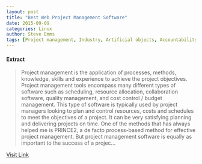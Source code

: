 ```yaml
---
layout: post
title: "Best Web Project Management Software"
date: 2015-09-09
categories: Linux
author: Steve Emms
tags: [Project management, Industry, Artificial objects, Accountability, Leadership, Production and manufacturing, Computing, Management, Technology, Business, Software]
---
```





#### Extract
>Project management is the application of processes, methods, knowledge, skills and experience to achieve the project objectives. Project management tools encompass many different types of software such as scheduling, resource allocation, collaboration software, quality management, and cost control / budget management. This type of software is typically used by project managers looking to plan and control resources, costs and schedules to meet the objectives of a project.
It can be very satisfying planning and delivering projects on time. One of the methods that has always helped me is PRINCE2, a de facto process-based method for effective project management. But project management software is equally as important to the success of a projec...



[Visit Link](https://www.linux.com/community/blogs/133-general-linux/851194-best-web-project-management-software/)


